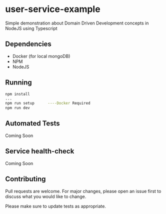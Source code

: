 # user-service-example
Simple demonstration about Domain Driven Development concepts in NodeJS using Typescript

## Dependencies

* Docker (for local mongoDB)
* NPM
* NodeJS

## Running

```bash
npm install
...
npm run setup      ----Docker Required
npm run dev
```

## Automated Tests
Coming Soon

## Service health-check
Coming Soon

## Contributing
Pull requests are welcome. For major changes, please open an issue first to discuss what you would like to change.

Please make sure to update tests as appropriate.
